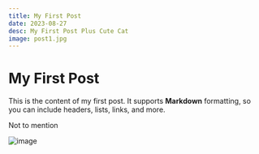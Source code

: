 ```yaml
---
title: My First Post
date: 2023-08-27
desc: My First Post Plus Cute Cat
image: post1.jpg
---
```


# My First Post

This is the content of my first post. It supports **Markdown** formatting, so you can include headers, lists, links, and more.

Not to mention 


![image](https://upload.wikimedia.org/wikipedia/commons/thumb/4/48/RedCat_8727.jpg/1200px-RedCat_8727.jpg)